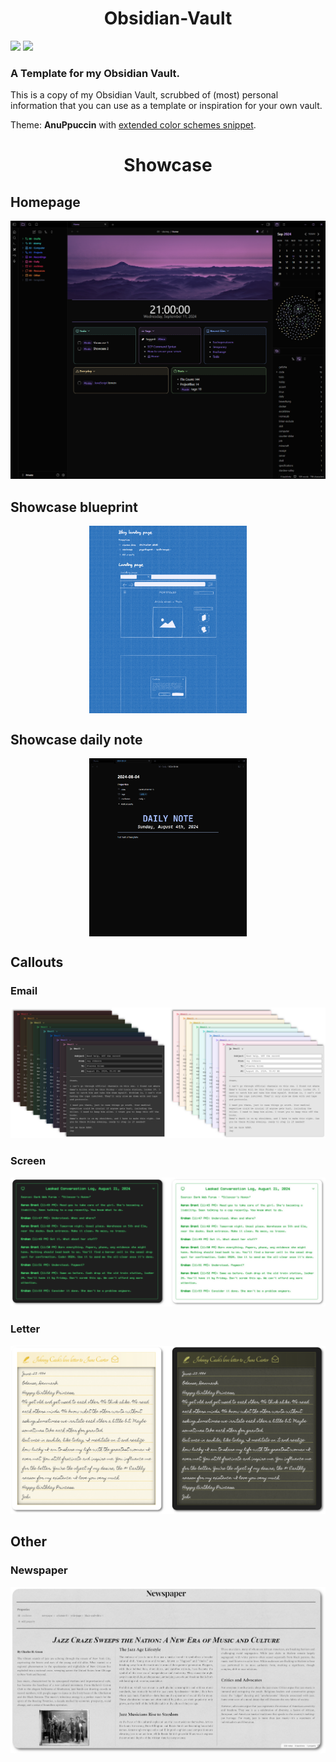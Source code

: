 <h1 align="center">Obsidian-Vault</h1>

![](https://img.shields.io/github/release-date/stormyark/Obsidian-Vault) ![](https://img.shields.io/github/license/stormyark/Obsidian-Vault)
### A Template for my Obsidian Vault.

This is a copy of my Obsidian Vault, scrubbed of (most) personal information that you can use as a template or inspiration for your own vault.

Theme: **AnuPpuccin** with [extended color schemes snippet](./.obsidian/snippets/extended-colorschemes.css).

<h1 align="center">Showcase</h1>

## Homepage
![homepage](./Vault/showcase/showcase_v5.png)

## Showcase blueprint
<div
    align="center">
    <a href="./snippets/note-backgrounds.css" target="_blank">
        <img src="./Vault/showcase/showcase_blueprint.png" width="50%" align="center" border="solid" border-radius=6px>
    </a>
</div>

## Showcase daily note
<div
    align="center">
    <a href="./.obsidian/snippets/daily-note-themes.css" target="_blank">
        <img src="./Vault/showcase/showcase_daily_v2.png" width="50%" align="center" border="solid" border-radius=6px>
    </a>
</div>

## Callouts
### Email
![email](./Vault/showcase/email.png)
### Screen
![screen](./Vault/showcase/screen.png)
### Letter
![letter](./Vault/showcase/letter.png)

## Other
### Newspaper
![newspaper](./Vault/showcase/newspaper.png)
